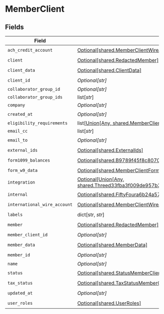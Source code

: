 # MemberClient


## Fields

| Field                                                                                                                                                                                          | Type                                                                                                                                                                                           | Required                                                                                                                                                                                       | Description                                                                                                                                                                                    |
| ---------------------------------------------------------------------------------------------------------------------------------------------------------------------------------------------- | ---------------------------------------------------------------------------------------------------------------------------------------------------------------------------------------------- | ---------------------------------------------------------------------------------------------------------------------------------------------------------------------------------------------- | ---------------------------------------------------------------------------------------------------------------------------------------------------------------------------------------------- |
| `ach_credit_account`                                                                                                                                                                           | [Optional[shared.MemberClientWireAccount]](undefined/models/shared/memberclientwireaccount.md)                                                                                                 | :heavy_check_mark:                                                                                                                                                                             | N/A                                                                                                                                                                                            |
| `client`                                                                                                                                                                                       | [Optional[shared.RedactedMember]](undefined/models/shared/redactedmember.md)                                                                                                                   | :heavy_check_mark:                                                                                                                                                                             | N/A                                                                                                                                                                                            |
| `client_data`                                                                                                                                                                                  | [Optional[shared.ClientData]](undefined/models/shared/clientdata.md)                                                                                                                           | :heavy_check_mark:                                                                                                                                                                             | N/A                                                                                                                                                                                            |
| `client_id`                                                                                                                                                                                    | *Optional[str]*                                                                                                                                                                                | :heavy_check_mark:                                                                                                                                                                             | N/A                                                                                                                                                                                            |
| `collaborator_group_id`                                                                                                                                                                        | *Optional[str]*                                                                                                                                                                                | :heavy_minus_sign:                                                                                                                                                                             | N/A                                                                                                                                                                                            |
| `collaborator_group_ids`                                                                                                                                                                       | list[*str*]                                                                                                                                                                                    | :heavy_minus_sign:                                                                                                                                                                             | N/A                                                                                                                                                                                            |
| `company`                                                                                                                                                                                      | *Optional[str]*                                                                                                                                                                                | :heavy_minus_sign:                                                                                                                                                                             | N/A                                                                                                                                                                                            |
| `created_at`                                                                                                                                                                                   | *Optional[str]*                                                                                                                                                                                | :heavy_check_mark:                                                                                                                                                                             | N/A                                                                                                                                                                                            |
| `eligibility_requirements`                                                                                                                                                                     | list[[Union[Any, shared.MemberClientRequirementResponse]](undefined/models/shared/memberclienteligibilityrequirements.md)]                                                                     | :heavy_minus_sign:                                                                                                                                                                             | N/A                                                                                                                                                                                            |
| `email_cc`                                                                                                                                                                                     | list[*str*]                                                                                                                                                                                    | :heavy_minus_sign:                                                                                                                                                                             | N/A                                                                                                                                                                                            |
| `email_to`                                                                                                                                                                                     | *Optional[str]*                                                                                                                                                                                | :heavy_check_mark:                                                                                                                                                                             | N/A                                                                                                                                                                                            |
| `external_ids`                                                                                                                                                                                 | [Optional[shared.ExternalIds]](undefined/models/shared/externalids.md)                                                                                                                         | :heavy_check_mark:                                                                                                                                                                             | N/A                                                                                                                                                                                            |
| `form1099_balances`                                                                                                                                                                            | [Optional[shared.B9789f45f8c8070ff38a64d80c2e4a8732ddaf329e46546474400d26f84c0f1c]](undefined/models/shared/b9789f45f8c8070ff38a64d80c2e4a8732ddaf329e46546474400d26f84c0f1c.md)               | :heavy_check_mark:                                                                                                                                                                             | N/A                                                                                                                                                                                            |
| `form_w9_data`                                                                                                                                                                                 | [Optional[shared.MemberClientFormW9Info]](undefined/models/shared/memberclientformw9info.md)                                                                                                   | :heavy_check_mark:                                                                                                                                                                             | N/A                                                                                                                                                                                            |
| `integration`                                                                                                                                                                                  | [Optional[Union[Any, shared.Threed33fba3f009de957b3be92fba006d6383af7e39f823cc1fd213506f6205100f]]](undefined/models/shared/memberclientintegration.md)                                        | :heavy_minus_sign:                                                                                                                                                                             | N/A                                                                                                                                                                                            |
| `internal`                                                                                                                                                                                     | [Optional[shared.FiftyFoura6b24a57d15569713a0fc2cbf4d7b60e5b00c0035643d120b72001060ebd30]](undefined/models/shared/fiftyfoura6b24a57d15569713a0fc2cbf4d7b60e5b00c0035643d120b72001060ebd30.md) | :heavy_check_mark:                                                                                                                                                                             | N/A                                                                                                                                                                                            |
| `international_wire_account`                                                                                                                                                                   | [Optional[shared.MemberClientWireAccount]](undefined/models/shared/memberclientwireaccount.md)                                                                                                 | :heavy_check_mark:                                                                                                                                                                             | N/A                                                                                                                                                                                            |
| `labels`                                                                                                                                                                                       | dict[str, *str*]                                                                                                                                                                               | :heavy_check_mark:                                                                                                                                                                             | N/A                                                                                                                                                                                            |
| `member`                                                                                                                                                                                       | [Optional[shared.RedactedMember]](undefined/models/shared/redactedmember.md)                                                                                                                   | :heavy_check_mark:                                                                                                                                                                             | N/A                                                                                                                                                                                            |
| `member_client_id`                                                                                                                                                                             | *Optional[str]*                                                                                                                                                                                | :heavy_check_mark:                                                                                                                                                                             | N/A                                                                                                                                                                                            |
| `member_data`                                                                                                                                                                                  | [Optional[shared.MemberData]](undefined/models/shared/memberdata.md)                                                                                                                           | :heavy_check_mark:                                                                                                                                                                             | N/A                                                                                                                                                                                            |
| `member_id`                                                                                                                                                                                    | *Optional[str]*                                                                                                                                                                                | :heavy_check_mark:                                                                                                                                                                             | N/A                                                                                                                                                                                            |
| `name`                                                                                                                                                                                         | *Optional[str]*                                                                                                                                                                                | :heavy_minus_sign:                                                                                                                                                                             | N/A                                                                                                                                                                                            |
| `status`                                                                                                                                                                                       | [Optional[shared.StatusMemberClient]](undefined/models/shared/statusmemberclient.md)                                                                                                           | :heavy_check_mark:                                                                                                                                                                             | N/A                                                                                                                                                                                            |
| `tax_status`                                                                                                                                                                                   | [Optional[shared.TaxStatusMemberClient]](undefined/models/shared/taxstatusmemberclient.md)                                                                                                     | :heavy_check_mark:                                                                                                                                                                             | N/A                                                                                                                                                                                            |
| `updated_at`                                                                                                                                                                                   | *Optional[str]*                                                                                                                                                                                | :heavy_check_mark:                                                                                                                                                                             | N/A                                                                                                                                                                                            |
| `user_roles`                                                                                                                                                                                   | [Optional[shared.UserRoles]](undefined/models/shared/userroles.md)                                                                                                                             | :heavy_check_mark:                                                                                                                                                                             | N/A                                                                                                                                                                                            |